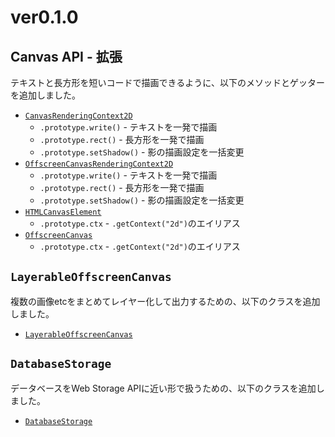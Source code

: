 # ver0.1.0

## Canvas API - 拡張

テキストと長方形を短いコードで描画できるように、以下のメソッドとゲッターを追加しました。

- [`CanvasRenderingContext2D`](./../refs/CanvasRenderingContext2D.md)
    - `.prototype.write()` - テキストを一発で描画
    - `.prototype.rect()` - 長方形を一発で描画
    - `.prototype.setShadow()` - 影の描画設定を一括変更
- [`OffscreenCanvasRenderingContext2D`](./../refs/CanvasRenderingContext2D.md)
    - `.prototype.write()` - テキストを一発で描画
    - `.prototype.rect()` - 長方形を一発で描画
    - `.prototype.setShadow()` - 影の描画設定を一括変更
- [`HTMLCanvasElement`](./../refs/HTMLCanvasElement.md)
    - `.prototype.ctx` - `.getContext("2d")`のエイリアス
- [`OffscreenCanvas`](./../refs/HTMLCanvasElement.md)
    - `.prototype.ctx` - `.getContext("2d")`のエイリアス

## `LayerableOffscreenCanvas`

複数の画像etcをまとめてレイヤー化して出力するための、以下のクラスを追加しました。

- [`LayerableOffscreenCanvas`](./../refs/LayerableOffscreenCanvas.md)

## `DatabaseStorage`

データベースをWeb Storage APIに近い形で扱うための、以下のクラスを追加しました。

- [`DatabaseStorage`](./../refs/DatabaseStorage.md)